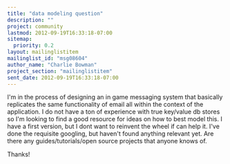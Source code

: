 ```yaml
---
title: "data modeling question"
description: ""
project: community
lastmod: 2012-09-19T16:33:18-07:00
sitemap:
  priority: 0.2
layout: mailinglistitem
mailinglist_id: "msg08604"
author_name: "Charlie Bowman"
project_section: "mailinglistitem"
sent_date: 2012-09-19T16:33:18-07:00
---
```



I'm in the process of designing an in game messaging system that basically
replicates the same functionality of email all within the context of the
application. I do not have a ton of experience with true key/value db
stores so I'm looking to find a good resource for ideas on how to best
model this. I have a first version, but I dont want to reinvent the wheel
if can help it. I've done the requisite googling, but haven't found
anything relevant yet. Are there any guides/tutorials/open source projects
that anyone knows of.

Thanks!
